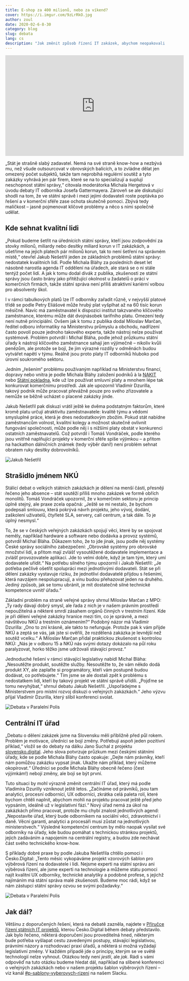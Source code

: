 ```yaml
---
title: E-shop za 400 milionů, nebo za víkend?
cover: https://i.imgur.com/9zLrRkO.jpg
author: zoul
date: 2020-02-6-8-30
category: blog
slug: debata
lang: cs
description: "Jak změnit způsob řízení IT zakázek, abychom neopakovali nedávnou zkušenost se zakázkou na elektronické dálniční známky? O tom ve středu 29. ledna debatovali advokátka Petra Eliášová, Michal Bláha (Hlídač státu), Jakub Nešetřil (Česko.Digital), Vladimír Dzurilla (zmocněnec Vlády ČR pro informační technologie a digitalizaci) a Tomáš Vondráček (iniciátor hackathonu #znamkamarada)."
---
```


<iframe width="560" height="315" src="https://www.youtube.com/embed/NC-00DRwZw8?start=1546" frameborder="0" allowfullscreen></iframe>

„Stát je strašně slabý zadavatel. Nemá na své straně know-how a nezbývá mu, než všude outsourcovat v obrovských balících, a to zvládne dělat jen omezený počet subjektů, takže tam neprobíhá regulérní soutěž a tyto zakázky vyhrává jen pár firem, které se na to specializují a suplují neschopnost státní správy,“ citovala moderátorka Michala Hergetová v úvodu debaty IT odborníka Josefa Gattermayera. Zároveň se ale diskutující shodli na tom, že ve státní správě i mezi jejími dodavateli roste poptávka po řešení a v komerční sféře zase ochota skutečně pomoci. Zbývá tedy maličkost – jasně pojmenovat klíčové problémy a něco s nimi společně udělat.

## Kde sehnat kvalitní lidi

„Pokud budeme šetřit na úřednících státní správy, kteří jsou zodpovědní za stovky milionů, miliardy nebo desítky miliard korun v IT zakázkách, a ušetříme na jejich platech pár milionů korun, tak to není šetření na správném místě,“ otevřel Jakub Nešetřil jeden ze základních problémů státní správy: nedostatek kvalitních lidí. Podle Michala Bláhy za posledních deset let násobně narostla agenda IT oddělení na úřadech, ale stará se o ni stále tentýž počet lidí. A jak k tomu dodal divák z publika, zkušenosti ze státní správy jsou často brány jako přitěžující okolnost u žadatelů o práci v komerčních firmách, takže státní správa není příliš atraktivní kariérní volbou pro absolventy škol.

I v rámci tabulkových platů lze IT odborníky zařadit různě, v nejvyšší platové třídě se podle Petry Eliášové může hrubý plat vyšplhat až na 60 tisíc korun měsíčně. Navíc má zaměstnavatel k dispozici institut takzvaného klíčového zaměstnance, kterému může dát dvojnásobek tarifního platu. Omezení tedy není nutně principiální. Ovšem jak k tomu z publika dodal Miloslav Marčan, ředitel odboru informatiky na Ministerstvu průmyslu a obchodu, nadřízení často povolí pouze jednoho takového experta, takže nástroj nelze používat systémově. Problém potvrdil i Michal Bláha, podle jehož průzkumu státní úřady k nástroji klíčového zaměstnance sahají jen výjimečně – nikoliv kvůli penězům, ale protože se bojí, že jim výrazné rozdíly v odměnách budou vytvářet napětí v týmu. Reálně jsou proto platy IT odborníků hluboko pod úrovní soukromého sektoru.

Jedním „řešením“ problému používaným například na Ministerstvu financí, dopravy nebo vnitra je podle Michala Bláhy založení podniků à la [NAKIT](https://nakit.cz) nebo [Státní pokladna](https://www.statnipokladna.cz), kde už lze používat smluvní platy a mnohem lépe tak konkurovat komerčnímu prostředí. Jak ale upozornil Vladimír Dzurilla, takový podnik může pracovat převážně pouze pro svého zřizovatele a nemůže se běžně ucházet o placené zakázky jinde.

Jakub Nešetřil pak diskuzi vrátil ještě ke dvěma podstatným faktorům, které kromě platu určují atraktivitu zaměstnavatele: kvalitě týmu a vědomí smysluplné práce, která je dnes nedostatkovým zbožím. Pokud stát nabídne zaměstnancům volnost, kvalitní kolegy a možnost skutečně ovlivnit fungování společnosti, může podle něj i s nižšími platy obstát v konkurenci ostatních zaměstnavatelů. Což potvrdil i Tomáš Vondráček, podle kterého jsou vnitřně naplňující projekty v komerční sféře spíše výjimkou – a přitom na hackathon dálničních známek (tedy výběr daní!) není problém sehnat obratem ruky desítky dobrovolníků.

![Jakub Nešetřil](https://i.imgur.com/OmgxZNf.jpg)

## Strašidlo jménem NKÚ

Stálicí debat o velkých státních zakázkách je dělení na menší části, přesněji řečeno jeho absence – stát soutěží příliš mnoho zakázek ve formě obřích monolitů. Tomáš Vondráček upozornil, že v komerčním sektoru je princip úplně stejný, ale praxe zcela opačná: „Ještě se mi nestalo, že bychom podepsali smlouvu, která pokrývá návrh projektu, jeho vývoj, dodání, zaškolení uživatelů, čtyřleté SLA, servery, call centrum, a tak dále. To je úplný nesmysl.“

To, že se v českých veřejných zakázkách spojují věci, které by se spojovat neměly, například hardware a software nebo dodávka a provoz systémů, potvrdil Michal Bláha. Důkazem toho, že to jde jinak, jsou podle něj systémy České správy sociálního zabezpečení: „Obrovské systémy pro obrovské množství lidí, a přitom mají zvlášť vysoutěžené dodavatele implementace a zvlášť provozovatele aplikací. Jde to velmi dobře, když je tam tým, který umí dodavatele uřídit.“ Na potřebu silného týmu upozornil i Jakub Nešetřil: „Je potřeba pečlivě ošetřit spolupráci mezi jednotlivými dodavateli. Stát se při dělení zakázky vystavuje riziku, že jednotliví dodavatelé přijdou s řešeními, která navzájem nespolupracují, a vinu budou přehazovat jeden na druhého. Jediný způsob, jak se tomu ubránit, je mít dostatečně silné technické kompetence uvnitř úřadu.“

Základní problém na straně veřejné správy shrnul Miloslav Marčan z MPO: „Ty rady dávají dobrý smysl, ale řada z nich je v našem právním prostředí nepoužitelná a některé smrdí zásahem orgánů činných v trestním řízení. Kde je při dělení veřejné zakázky hranice mezi tím, co je správně, a mezi návštěvou NKÚ a trestním oznámením?“ Podobný názor má Vladimír Dzurilla: „Ono to zní krásně, ale takto to nefunguje. Protože pak k vám přijde NKÚ a zeptá se vás, jak jste si ověřili, že rozdělená zakázka je levnější než soutěž vcelku.“ A Miloslav Marčan přidal praktickou zkušenost s kontrolou NKÚ: „Nás je v odboru 15 a NKÚ nás svými dotazy dokázalo na půl roku paralyzovat, horko těžko jsme udržovali stávající provoz.“

Jednoduché řešení v rámci stávající legislativy nabídl Michal Bláha: „Nesoutěžte produkt, soutěžte služby. Nesoutěžte to, že vám někdo dodá produkt XY, ale zaplaťte si programátory, kteří vám postupně budou dodávat, co potřebujete.“ Tím jsme se ale dostali zpět k problému s nedostatkem lidí, kteří by takový projekt ve státní správě uřídili. „Pojďme se tomu nevyhýbat,“ shrnul debatu Jakub Nešetřil. „Uspořádejme s Ministerstvem pro místní rozvoj diskuzi o veřejných zakázkách.“ Jeho výzvu přijal Vladimír Dzurilla, který slíbil konferenci svolat.

![Debata v Paralelní Polis](https://i.imgur.com/iq8tEjx.jpg)

## Centrální IT úřad

„Debatu o dělení zakázek jsme na Slovensku měli přibližně před půl rokem. Problém je motivace, úředníci se bojí změny. Potřebují aspoň jeden pozitivní příklad,“ vložil se do debaty na dálku Jano Suchal z projektu [slovensko.digital](https://slovensko.digital). Jeho slova potvrzuje průzkum mezi českými státními úřady, kde se podle Michala Bláhy často opakuje: „Dejte nám právníky, kteří nám pomůžou zakázku vypsat jinak. Ukažte nám příklad, který můžeme okopírovat.“ Úředníci se podle Michala Bláhy obecně řečeno (čest výjimkám!) nebojí změny, ale bojí se být první.

Tuto situaci by mohl výrazně změnit centrální IT úřad, který má podle Vladimíra Dzurilly vzniknout ještě letos. „Začínáme od právníků, jsou tam analytici, procesní odborníci, UX odborníci, zkrátka celá paleta rolí, které bychom chtěli naplnit, abychom mohli na projektu pracovat ještě před jeho vypsáním, ideálně už v legislativní fázi.“ Nový úřad nemá za úkol na zakázkách přímo pracovat, protože mu chybí znalost jednotlivých agend: „Nepostavíte úřad, který bude odborníkem na sociální věci, zdravotnictví i daně. Věcní garanti, analytici a procesáři musí zůstat na jednotlivých ministerstvech.“ Výsledné kompetenční centrum by mělo naopak vysílat své odborníky na úřady, kde budou pomáhat s technickou stránkou projektů, jejich zadáváním a napojením na centrální registry, a budou zde nechávat část svého technického know-how.

S příklady dobré praxe by podle Jakuba Nešetřila chtělo pomoci i Česko.Digital: „Tento měsíc vykopáváme projekt vzorových šablon pro výběrová řízení na dodavatele i lidi. Nejsme experti na státní správu ani výběrová řízení, ale jsme experti na technologie a můžeme státu pomoci najít kvalitní UX odborníky, technické analytiky a podobné profese, s jejichž najímáním má státní správa malé zkušenosti. Budeme moc rádi, když se nám zástupci státní správy ozvou se svými požadavky.“

![Debata v Paralelní Polis](https://i.imgur.com/30evkSS.jpg)

## Jak dál?

Většinu z doporučených řešení, která na debatě zazněla, najdete v [Příručce řízení státních IT projektů](https://blog.cesko.digital/2020/01/prirucka), kterou Česko.Digital během debaty představilo. Jak bylo řečeno, některá doporučení jsou proveditelná hned, některým bude potřeba vyšlapat cestu zavedenými postupy, stávající legislativou, právními názory a rozhodovací praxí úřadů, a některá si možná vyžádají legislativní změny. V každém případě jde o principy, kterým se ve světě technologií nelze vyhnout. Otázkou tedy není *jestli*, ale *jak*. Rádi s vámi odpověď na tuto otázku budeme hledat dál, například na slíbené konferenci o veřejných zakázkách nebo v našem projektu šablon výběrových řízení – viz kanál [#p-sablony-vyberovych-rizeni](http://cesko-digital.slack.com/messages/p-sablony-vyberovych-rizeni) na našem Slacku.
